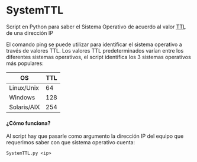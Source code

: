 # SystemTTL
Script en Python para saber el Sistema Operativo de acuerdo al valor <abbr title="Time To Live">TTL</abbr> de una dirección IP

El comando ping se puede utilizar para identificar el sistema operativo a través de valores TTL. Los valores TTL predeterminados varían entre los diferentes sistemas operativos, el script identifica los 3 sistemas operativos más populares:

| OS  | TTL  |
| ------------ | ------------ |
| Linux/Unix  | 64 |
| Windows  | 128 |
| Solaris/AIX  | 254 |

#### ¿Cómo funciona?

Al script hay que pasarle como argumento la dirección IP del equipo que requerimos saber con que sistema operativo cuenta:

`SystemTTL.py <ip>`